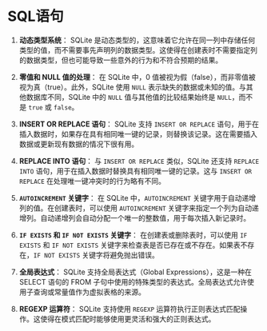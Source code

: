 # SQL语句

1. **动态类型系统**：
   SQLite 是动态类型的，这意味着它允许在同一列中存储任何类型的值，而不需要事先声明列的数据类型。这使得在创建表时不需要指定列的数据类型，但也可能导致一些意外的行为和不符合预期的结果。

2. **零值和 NULL 值的处理**：
   在 SQLite 中，0 值被视为假（false），而非零值被视为真（true）。此外，SQLite 使用 `NULL` 表示缺失的数据或未知的值。与其他数据库不同，SQLite 中的 `NULL` 值与其他值的比较结果始终是 `NULL`，而不是 `true` 或 `false`。

3. **INSERT OR REPLACE 语句**：
   SQLite 支持 `INSERT OR REPLACE` 语句，用于在插入数据时，如果存在具有相同唯一键的记录，则替换该记录。这在需要插入数据或更新现有数据的情况下很有用。

4. **REPLACE INTO 语句**：
   与 `INSERT OR REPLACE` 类似，SQLite 还支持 `REPLACE INTO` 语句，用于在插入数据时替换具有相同唯一键的记录。这与 `INSERT OR REPLACE` 在处理唯一键冲突时的行为略有不同。

5. **`AUTOINCREMENT` 关键字**：
   在 SQLite 中，`AUTOINCREMENT` 关键字用于自动递增列的值。在创建表时，可以使用 `AUTOINCREMENT` 关键字来指定一个列为自动递增列。自动递增列会自动分配一个唯一的整数值，用于每次插入新记录时。

6. **`IF EXISTS` 和 `IF NOT EXISTS` 关键字**：
   在创建表或删除表时，可以使用 `IF EXISTS` 和 `IF NOT EXISTS` 关键字来检查表是否已存在或不存在。如果表不存在，`IF NOT EXISTS` 关键字将避免抛出错误。

7. **全局表达式**：
   SQLite 支持全局表达式（Global Expressions），这是一种在 SELECT 语句的 FROM 子句中使用的特殊类型的表达式。全局表达式允许使用子查询或常量值作为虚拟表格的来源。

8. **REGEXP 运算符**：
   SQLite 支持使用 `REGEXP` 运算符执行正则表达式匹配操作。这使得在模式匹配时能够使用更灵活和强大的正则表达式。
